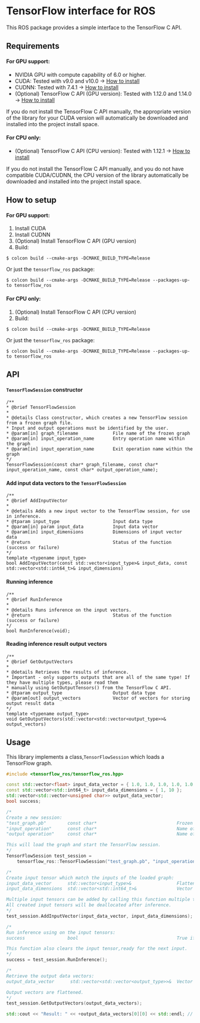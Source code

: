 # TensorFlow interface for ROS

This ROS package provides a simple interface to the TensorFlow C API.

## Requirements

#### For GPU support:
* NVIDIA GPU with compute capability of 6.0 or higher.
* CUDA: Tested with v9.0 and v10.0 -> [How to install](https://docs.nvidia.com/cuda/cuda-installation-guide-linux/index.html)
* CUDNN: Tested with 7.4.1 -> [How to install](https://docs.nvidia.com/deeplearning/sdk/cudnn-install/index.html)
* (Optional) TensorFlow C API (GPU version): Tested with 1.12.0 and 1.14.0 -> [How to install](https://www.tensorflow.org/install/lang_c)

If you do not install the TensorFlow C API manually, the appropriate version of the library for your CUDA version will automatically be downloaded and installed into the project install space.

#### For CPU only:
* (Optional) TensorFlow C API (CPU version): Tested with 1.12.1 -> [How to install](https://www.tensorflow.org/install/lang_c)

If you do not install the TensorFlow C API manually, and you do not have compatible CUDA/CUDNN, the CPU version of the library automatically be downloaded and installed into the project install space.

## How to setup

#### For GPU support:
1. Install CUDA
2. Install CUDNN
3. (Optional) Install TensorFlow C API (GPU version)
4. Build:
```
$ colcon build --cmake-args -DCMAKE_BUILD_TYPE=Release
```
Or just the `tensorflow_ros` package:
```
$ colcon build --cmake-args -DCMAKE_BUILD_TYPE=Release --packages-up-to tensorflow_ros
```

#### For CPU only:
1. (Optional) Install TensorFlow C API (CPU version)
2. Build:
```
$ colcon build --cmake-args -DCMAKE_BUILD_TYPE=Release
```
Or just the `tensorflow_ros` package:
```
$ colcon build --cmake-args -DCMAKE_BUILD_TYPE=Release --packages-up-to tensorflow_ros
```

## API
#### `TensorFlowSession` constructor
```
/**
* @brief TensorFlowSession
*
* @details Class constructor, which creates a new TensorFlow session from a frozen graph file.
* Input and output operations must be identified by the user.
* @param[in] graph_filename             File name of the frozen graph
* @param[in] input_operation_name       Entry operation name within the graph
* @param[in] input_operation_name       Exit operation name within the graph
*/
TensorFlowSession(const char* graph_filename, const char* input_operation_name, const char* output_operation_name);
```

#### Add input data vectors to the `TensorFlowSession`

```
/**
* @brief AddInputVector
*
* @details Adds a new input vector to the TensorFlow session, for use in inference.
* @tparam input_type                    Input data type
* @param[in] param input_data           Input data vector
* @param[in] input_dimensions           Dimensions of input vector data
* @return                               Status of the function (success or failure)
*/
template <typename input_type>
bool AddInputVector(const std::vector<input_type>& input_data, const std::vector<std::int64_t>& input_dimensions)
```

#### Running inference

```
/**
* @brief RunInference
*
* @details Runs inference on the input vectors.
* @return                               Status of the function (success or failure)
*/
bool RunInference(void);
```

#### Reading inference result output vectors

```
/**
* @brief GetOutputVectors
*
* @details Retrieves the results of inference.
* Important - only supports outputs that are all of the same type! If they have multiple types, please read them
* manually using GetOutputTensors() from the TensorFlow C API.
* @tparam output_type                   Output data type
* @param[out] output_vectors            Vector of vectors for storing output result data
*/
template <typename output_type>
void GetOutputVectors(std::vector<std::vector<output_type>>& output_vectors)
```

## Usage

This library implements a class,`TensorFlowSession` which loads a TensorFlow graph.

```cpp
#include <tensorflow_ros/tensorflow_ros.hpp>

const std::vector<float> input_data_vector = { 1.0, 1.0, 1.0, 1.0, 1.0, 1.0, 1.0, 1.0, 1.0, 1.0 };
const std::vector<std::int64_t> input_data_dimensions = { 1, 10 };
std::vector<std::vector<unsigned char>> output_data_vector;
bool success;

/*
Create a new session:
"test_graph.pb"        const char*                              Frozen graph file containing model and weights
"input_operation"      const char*                              Name of input operation within the graph
"output operation"     const char*                              Name of output operation within the graph

This will load the graph and start the TensorFlow session.
*/
TensorFlowSession test_session =
    tensorflow_ros::TensorFlowSession("test_graph.pb", "input_operation", "output_operation");

/*
Create input tensor which match the inputs of the loaded graph:
input_data_vector      std::vector<input_type>&                 Flattened vector of input values
input_data_dimensions  std::vector<std::int64_t>&               Vector of dimensions of the input

Multiple input tensors can be added by calling this function multiple times, noting that order is important.
All created input tensors will be deallocated after inference.
*/
test_session.AddInputVector(input_data_vector, input_data_dimensions);

/*
Run inference using on the input tensors:
success                bool                                     True if successful, False if failed

This function also clears the input tensor,ready for the next input.
*/
success = test_session.RunInference();

/*
Retrieve the output data vectors:
output_data_vector      std::vector<std::vector<output_type>>&  Vector of flattened output vectors

Output vectors are flattened.
*/
test_session.GetOutputVectors(output_data_vectors);

std::cout << "Result: " << +output_data_vectors[0][0] << std::endl; // Display result

```
